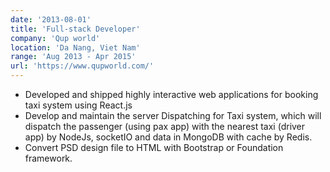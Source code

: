 ```yaml
---
date: '2013-08-01'
title: 'Full-stack Developer'
company: 'Qup world'
location: 'Da Nang, Viet Nam'
range: 'Aug 2013 - Apr 2015'
url: 'https://www.qupworld.com/'
---
```


- Developed and shipped highly interactive web applications for booking taxi system using React.js
- Develop and maintain the server Dispatching for Taxi system, which will dispatch the passenger (using pax app) with the nearest taxi (driver app) by NodeJs, socketIO and data in MongoDB with cache by Redis.
- Convert PSD design file to HTML with Bootstrap or Foundation framework.
